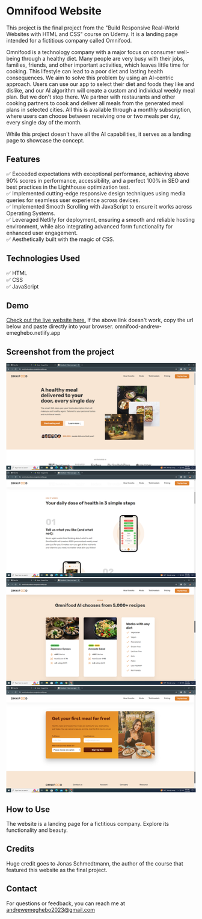 # Omnifood Website

<p>This project is the final project from the "Build Responsive Real-World Websites with HTML and CSS" course on Udemy. It is a landing page intended for a fictitious company called Omnifood.</p>

<p>Omnifood is a technology company with a major focus on consumer well-being through a healthy diet. Many people are very busy with their jobs, families, friends, and other important activities, which leaves little time for cooking. This lifestyle can lead to a poor diet and lasting health consequences. We aim to solve this problem by using an AI-centric approach. Users can use our app to select their diet and foods they like and dislike, and our AI algorithm will create a custom and individual weekly meal plan. But we don't stop there. We partner with restaurants and other cooking partners to cook and deliver all meals from the generated meal plans in selected cities. All this is available through a monthly subscription, where users can choose between receiving one or two meals per day, every single day of the month.</p>

<p>While this project doesn't have all the AI capabilities, it serves as a landing page to showcase the concept.</p>

## Features

✅ Exceeded expectations with exceptional performance, achieving above 90% scores in performance, accessibility, and a perfect 100% in SEO and best practices in the Lighthouse optimization test.<br/>
✅ Implemented cutting-edge responsive design techniques using media queries for seamless user experience across devices.<br/>
✅ Implemented Smooth Scrolling with JavaScript to ensure it works across Operating Systems.<br/>
✅ Leveraged Netlify for deployment, ensuring a smooth and reliable hosting environment, while also integrating advanced form functionality for enhanced user engagement.<br/>
✅ Aesthetically built with the magic of CSS.<br/>

## Technologies Used

✅ HTML<br/>
✅ CSS<br/>
✅ JavaScript<br/>

## Demo

[Check out the live website here.](https://omnifood-andrew-emeghebo.netlify.app)
If the above link doesn't work, copy the url below and paste directly into your browser.
omnifood-andrew-emeghebo.netlify.app

## Screenshot from the project

![Hero Section of the Omnifood Website.](<content/img/ScreenShots/Screenshot - Hero.png>)
![Steps Section of the Omnifood Website.](<content/img/ScreenShots/Screenshot - Steps.png>)
![Meals Section of the Omnifood Website.](<content/img/ScreenShots/Screenshot - Meals.png>)
![CTA Section of the Omnifood Website.](<content/img/ScreenShots/Screenshot - CTA.png>)

## How to Use

The website is a landing page for a fictitious company. Explore its functionality and beauty.

## Credits

Huge credit goes to Jonas Schmedtmann, the author of the course that featured this website as the final project.

## Contact

For questions or feedback, you can reach me at andrewemeghebo2023@gmail.com
